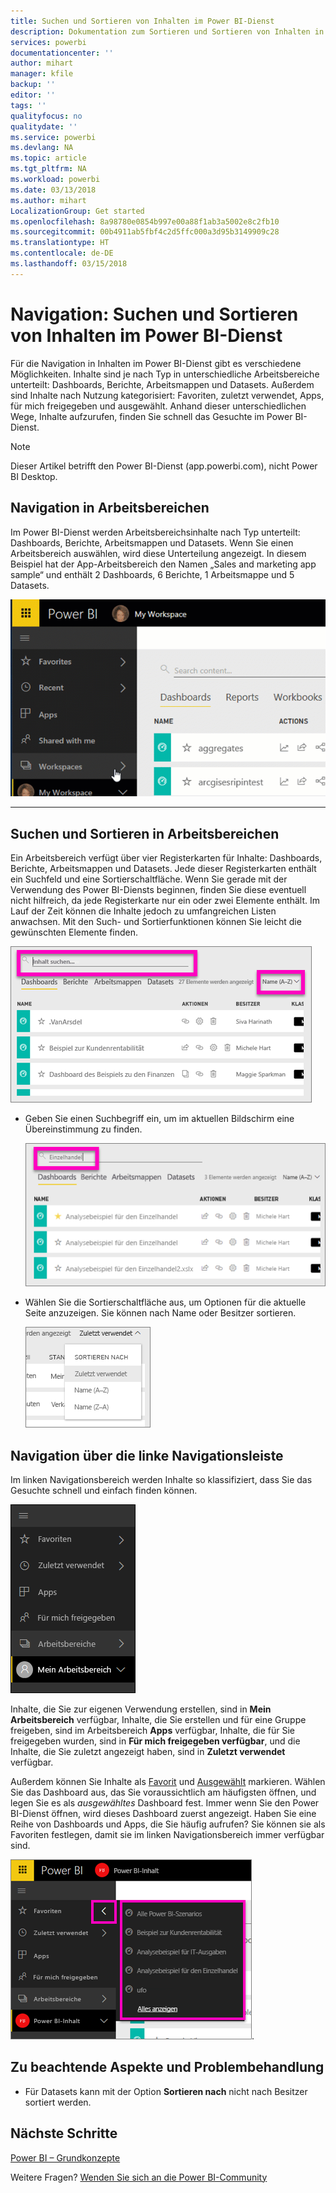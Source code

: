 ```yaml
---
title: Suchen und Sortieren von Inhalten im Power BI-Dienst
description: Dokumentation zum Sortieren und Sortieren von Inhalten in Power BI-Arbeitsbereichen
services: powerbi
documentationcenter: ''
author: mihart
manager: kfile
backup: ''
editor: ''
tags: ''
qualityfocus: no
qualitydate: ''
ms.service: powerbi
ms.devlang: NA
ms.topic: article
ms.tgt_pltfrm: NA
ms.workload: powerbi
ms.date: 03/13/2018
ms.author: mihart
LocalizationGroup: Get started
ms.openlocfilehash: 8a98780e0854b997e00a88f1ab3a5002e8c2fb10
ms.sourcegitcommit: 00b4911ab5fbf4c2d5ffc000a3d95b3149909c28
ms.translationtype: HT
ms.contentlocale: de-DE
ms.lasthandoff: 03/15/2018
---
```

# <a name="navigation-searching-finding-and-sorting-content-in-power-bi-service"></a>Navigation: Suchen und Sortieren von Inhalten im Power BI-Dienst
Für die Navigation in Inhalten im Power BI-Dienst gibt es verschiedene Möglichkeiten. Inhalte sind je nach Typ in unterschiedliche Arbeitsbereiche unterteilt: Dashboards, Berichte, Arbeitsmappen und Datasets.  Außerdem sind Inhalte nach Nutzung kategorisiert: Favoriten, zuletzt verwendet, Apps, für mich freigegeben und ausgewählt. Anhand dieser unterschiedlichen Wege, Inhalte aufzurufen, finden Sie schnell das Gesuchte im Power BI-Dienst.  

>[!NOTE] 
>Dieser Artikel betrifft den Power BI-Dienst (app.powerbi.com), nicht Power BI Desktop.

## <a name="navigation-within-workspaces"></a>Navigation in Arbeitsbereichen

Im Power BI-Dienst werden Arbeitsbereichsinhalte nach Typ unterteilt: Dashboards, Berichte, Arbeitsmappen und Datasets. Wenn Sie einen Arbeitsbereich auswählen, wird diese Unterteilung angezeigt. In diesem Beispiel hat der App-Arbeitsbereich den Namen „Sales and marketing app sample“ und enthält 2 Dashboards, 6 Berichte, 1 Arbeitsmappe und 5 Datasets.

![Video](media/service-navigation-search-filter-sort/workspaces.gif)

________________________________________

## <a name="searching-and-sorting-in-workspaces"></a>Suchen und Sortieren in Arbeitsbereichen
Ein Arbeitsbereich verfügt über vier Registerkarten für Inhalte: Dashboards, Berichte, Arbeitsmappen und Datasets.  Jede dieser Registerkarten enthält ein Suchfeld und eine Sortierschaltfläche.  Wenn Sie gerade mit der Verwendung des Power BI-Diensts beginnen, finden Sie diese eventuell nicht hilfreich, da jede Registerkarte nur ein oder zwei Elemente enthält.  Im Lauf der Zeit können die Inhalte jedoch zu umfangreichen Listen anwachsen.  Mit den Such- und Sortierfunktionen können Sie leicht die gewünschten Elemente finden.

![Registerkarte „Dashboards“](media/service-navigation-search-filter-sort/power-bi-search-sort2.png)

* Geben Sie einen Suchbegriff ein, um im aktuellen Bildschirm eine Übereinstimmung zu finden.
  
   ![Suchbegriff eingeben](media/service-navigation-search-filter-sort/power-bi-search2.png)
* Wählen Sie die Sortierschaltfläche aus, um Optionen für die aktuelle Seite anzuzeigen. Sie können nach Name oder Besitzer sortieren.
  
   ![Menü „Sortieren“](media/service-navigation-search-filter-sort/power-bi-sort-alpha.png)

## <a name="navigation-using-the-left-navbar"></a>Navigation über die linke Navigationsleiste
Im linken Navigationsbereich werden Inhalte so klassifiziert, dass Sie das Gesuchte schnell und einfach finden können.  

![Linker Navigationsbereich](media/service-navigation-search-filter-sort/power-bi-newnav.png)



Inhalte, die Sie zur eigenen Verwendung erstellen, sind in **Mein Arbeitsbereich** verfügbar, Inhalte, die Sie erstellen und für eine Gruppe freigeben, sind im Arbeitsbereich **Apps** verfügbar, Inhalte, die für Sie freigegeben wurden, sind in **Für mich freigegeben verfügbar**, und die Inhalte, die Sie zuletzt angezeigt haben, sind in **Zuletzt verwendet** verfügbar.

Außerdem können Sie Inhalte als [Favorit](service-dashboard-favorite.md) und [Ausgewählt](service-dashboard-featured.md) markieren. Wählen Sie das Dashboard aus, das Sie voraussichtlich am häufigsten öffnen, und legen Sie es als *ausgewähltes* Dashboard fest. Immer wenn Sie den Power BI-Dienst öffnen, wird dieses Dashboard zuerst angezeigt. Haben Sie eine Reihe von Dashboards und Apps, die Sie häufig aufrufen? Sie können sie als Favoriten festlegen, damit sie im linken Navigationsbereich immer verfügbar sind.

![Flyout „Favoriten“](media/service-navigation-search-filter-sort/power-bi-favorite-flyout.png).


## <a name="considerations-and-troubleshooting"></a>Zu beachtende Aspekte und Problembehandlung
* Für Datasets kann mit der Option **Sortieren nach** nicht nach Besitzer sortiert werden.

## <a name="next-steps"></a>Nächste Schritte
[Power BI – Grundkonzepte](service-basic-concepts.md)

Weitere Fragen? [Wenden Sie sich an die Power BI-Community](http://community.powerbi.com/)
